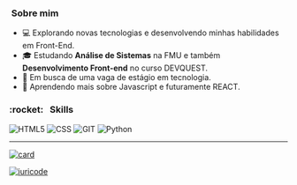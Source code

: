 


<h3>&nbsp;Sobre mim </h3>

- 💻 Explorando novas tecnologias e desenvolvendo minhas habilidades em Front-End.
- 🎓 Estudando **Análise de Sistemas** na FMU e também **Desenvolvimento Front-end** no curso DEVQUEST. 
- 💼 Em busca de uma vaga de estágio em tecnologia.
- 🌱 Aprendendo mais sobre Javascript e futuramente REACT.



<h3> :rocket: &nbsp; Skills </h3>

  ![HTML5](https://img.shields.io/badge/HTML5-E34F26?style=for-the-badge&logo=html5&logoColor=white)
  ![CSS](https://img.shields.io/badge/CSS3-1572B6?style=for-the-badge&logo=css3&logoColor=white)
  ![GIT](https://img.shields.io/badge/Git-E34F26?style=for-the-badge&logo=git&logoColor=white)
  ![Python](https://img.shields.io/badge/Python-3776AB?style=for-the-badge&logo=python&logoColor=white)
  ****
  
[![card](https://github-readme-stats.vercel.app/api?username=TalitaSalless&theme=default&show_icons=true)](https://github.com/iuricode/)

[![iuricode](https://github-readme-stats.vercel.app/api/top-langs/?username=TalitaSalless&hide=html&layout=compact&theme=default)](https://github.com/iuricode/)



